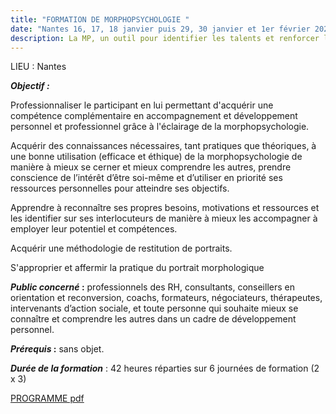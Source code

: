 ```yaml
---
title: "FORMATION DE MORPHOPSYCHOLOGIE "
date: "Nantes 16, 17, 18 janvier puis 29, 30 janvier et 1er février 2025 "
description: La MP, un outil pour identifier les talents et renforcer les aptitudes
---
```

LIEU : Nantes

***Objectif :***

Professionnaliser le participant en lui permettant d'acquérir une compétence complémentaire en accompagnement et développement personnel et professionnel grâce à l'éclairage de la morphopsychologie.

Acquérir des connaissances nécessaires, tant pratiques que théoriques, à une bonne utilisation (efficace et éthique) de la morphopsychologie de manière à mieux se cerner et mieux comprendre les autres, prendre conscience de l’intérêt d’être soi-même et d’utiliser en priorité ses ressources personnelles pour atteindre ses objectifs.

Apprendre à reconnaître ses propres besoins, motivations et ressources et les identifier sur ses interlocuteurs de manière à mieux les accompagner à employer leur potentiel et compétences.

Acquérir une méthodologie de restitution de portraits.

S'approprier et affermir la pratique du portrait morphologique

***Public concerné* :** professionnels des RH, consultants, conseillers en orientation et reconversion, coachs, formateurs, négociateurs, thérapeutes, intervenants d’action sociale, et toute personne qui souhaite mieux se connaître et comprendre les autres dans un cadre de développement personnel.

***Prérequis* :** sans objet.

***Durée de la formation*** : 42 heures réparties sur 6 journées de formation (2 x 3)

[PROGRAMME pdf](/img/programme_de_formation_morphopsychologie_nantes_01_02_2025.pdf)
